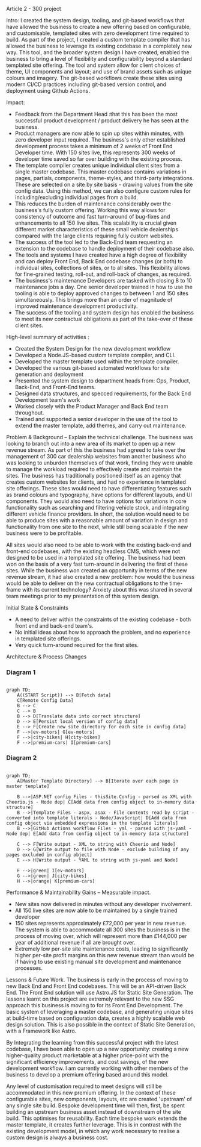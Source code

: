 Article 2 - 300 project

Intro:
I created the system design, tooling, and git-based workflows that have allowed the business to create a new offering based on configurable, and customisable, templated sites with zero development time required to build. As part of the project, I created a custom template compiler that has allowed the business to leverage its existing codebase in a completely new way. This tool, and the broader system design I have created, enabled the business to bring a level of flexibility and configurability beyond a standard templated site offering. The tool and system allow for client choices of theme, UI components and layout; and use of brand assets such as unique colours and imagery. The git-based workflows create these sites using modern CI/CD practices including git-based version control, and deployment using Github Actions.

Impact:
- Feedback from the Department Head :that this has been the most successful product development / product delivery he has seen at the business.
- Product managers are now able to spin up sites within minutes, with zero developer input required. The business's only other established development process takes a minimum of 2 weeks of Front End Developer time. With 150 sites live, this represents 300 weeks of developer time saved so far over building with the existing process.
- The template compiler creates unique individual client sites from a single master codebase. This master codebase contains variations in pages, partials, components, theme-styles, and third-party integrations. These are selected on a site by site basis - drawing values from the site config data. Using this method, we can also configure custom rules for including/excluding individual pages from a build.
- This reduces the burden of maintenance considerably over the business's fully custom offering. Working this way allows for consistency of outcome and fast turn-around of bug-fixes and enhancements to all 150 live sites. This scalability is crucial given different market characteristics of these small vehicle dealerships compared with the large clients requiring fully custom websites.
- The success of the tool led to the Back-End team requesting an extension to the codebase to handle deployment of their codebase also.
- The tools and systems I have created have a high degree of flexibility and can deploy Front End, Back End codebase changes (or both) to individual sites, collections of sites, or to all sites. This flexibility allows for fine-grained testing, roll-out, and roll-back of changes, as required.
- The business's maintenance Developers are tasked with closing 8 to 10 maintenance jobs a day. One senior developer trained in how to use the tooling is able to deploy approved changes to between 1 and 150 sites simultaneously. This brings more than an order of magnitude of improved maintenance development productivity.
- The success of the tooling and system design has enabled the business to meet its new contractual obligations as part of the take-over of these client sites.


High-level summary of activities :
- Created the System Design for the new development workflow
- Developed a Node.JS-based custom template compiler, and CLI.
- Developed the master template used within the template compiler.
- Developed the various git-based automated workflows for site generation and deployment
- Presented the system design to department heads from: Ops, Product, Back-End, and Front-End teams.
- Designed data structures, and specced requirements, for the Back End Development team's work
- Worked closely with the Product Manager and Back End team throughout.
 - Trained and supported a senior developer in the use of the tool to extend the master template, add themes, and carry out maintenance.

Problem & Background – Explain the technical challenge.
The business was looking to branch out into a new area of its market to open up a new revenue stream. As part of this the business had agreed to take over the management of 300 car dealership websites from another business who was looking to unburden themselves of that work, finding they were unable to manage the workload required to effectively create and maintain the sites.
The business has traditionally positioned itself as an agency that creates custom websites for clients, and had no experience in templated site offerings. These sites would need to have differentiating features such as brand colours and typography, have options for different layouts, and UI components. They would also need to have options for variations in core functionality such as searching and filtering vehicle stock, and integrating different vehicle finance providers. In short, the solution would need to be able to produce sites with a reasonable amount of variation in design and functionality from one site to the next, while still being scalable if the new business were to be profitable.

All sites would also need to be able to work with the existing back-end and front-end codebases, with the existing headless CMS, which were not designed to be used in a templated site offering. The business had been won on the basis of a very fast turn-around in delivering the first of these sites. While the business won created an opportunity in terms of the new revenue stream, it had also created a new problem: how would the business would be able to deliver on the new contractual obligations to the time-frame with its current technology?  Anxiety about this was shared in several team meetings prior to my presentation of this system design.


Initial State & Constraints
- A need to deliver within the constraints of the existing codebase - both front end and back-end team's.
- No initial ideas about how to approach the problem, and no experience in templated site offerings.
- Very quick turn-around required for the first sites.

Architecture & Process Changes

### Diagram 1

```mermaid

graph TD;
    A((START Script)) --> B[Fetch data]
    C[Remote Config Data]
    B --> C
    C --> B
    B --> D[Translate data into correct structure]
    D --> E[Persist local version of config data]
    E --> F[Create new site directory for each site in config data]
    F -->|ev-motors| G[ev-motors]
    F -->|city-bikes| H[city-bikes]
    F -->|premium-cars| I[premium-cars]

```

### Diagram 2

```mermaid

graph TD;
    A[Master Template Directory] --> B[Iterate over each page in master template]

    B -->|ASP.NET config Files - thisSite.Config - parsed as XML with Cheerio.js - Node dep| C[Add data from config object to in-memory data structure]
    B -->|Template Files - aspx, asax - File contents read by script - converted into template literals - Node/JavaScript| D[Add data from config object via embedded expressions in the template literals]
    B -->|GitHub Actions workflow Files - yml - parsed with js-yaml - Node dep| E[Add data from config object to in-memory data structure]

    C --> F[Write output - XML to string with Cheerio and Node]
    D --> G[Write output to file with Node - exclude building of any pages excluded in config object]
    E --> H[Write output - YAML to string with js-yaml and Node]

    F -->|green| I[ev-motors]
    G -->|green| J[city-bikes]
    H -->|orange| K[premium-cars]

```




Performance & Maintainability Gains – Measurable impact.
- New sites now delivered in minutes without any developer involvement.
- All 150 live sites are now able to be maintained by a single trained developer
- 150 sites represents approximately £72,000 per year in new revenue. The system is able to accommodate all 300 sites the business is in the process of moving over, which will represent more than £144,000 per year of additional revenue if all are brought over.
- Extremely low per-site site maintenance costs, leading to significantly higher per-site profit margins on this new revenue stream than would be if having to use existing manual site development and maintenance processes.

Lessons & Future Work.
The business is early in the process of moving to new Back End and Front End codebases. This will be an API-driven Back End. The Front End solution will use Astro.JS for Static Site Generation. The lessons learnt on this project are extremely relevant to the new SSG approach this business is moving to for its Front End Development. The basic system of leveraging a master codebase, and generating unique sites at build-time based on configuration data, creates a highly scalable web design solution. This is also possible in the context of Static Site Generation, with a Framework like Astro.

By Integrating the learning from this successful project with the latest codebase, I have been able to open up a new opportunity: creating a new higher-quality product marketable at a higher price-point with the significant efficiency improvements, and cost savings, of the new development workflow. I am currently working with other members of the business to develop a premium offering based around this model.

Any level of customisation required to meet designs will still be accommodated in this new premium offering. In the context of these configurable sites, new components, layouts, etc are created  'upstream' of any single site build. Bespoke development time will then, first, be spent building an upstream business asset instead of downstream of the site build. This optimises for reusability. Each time bespoke work extends the master template, it creates further leverage. This is in contrast with the existing development model, in which any work necessary to realise a custom design is always a business cost.


